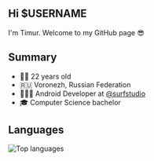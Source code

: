 ## Hi $USERNAME

I'm Timur. Welcome to my GitHub page 😎

## Summary

- 👴🏼 22 years old
- 🇷🇺 Voronezh, Russian Federation
- 👨🏼‍💻 Android Developer at [@surfstudio](https://github.com/surfstudio)
- 🎓 Computer Science bachelor

## Languages

![Top languages](https://github-readme-stats.vercel.app/api/top-langs/?username=weazyexe&langs_count=6)
